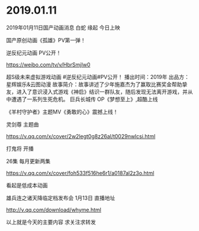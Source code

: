 # 2019.01.11

2019年01月11日国产动画消息
白蛇 缘起  今日上映


国产原创动画《孤雄》PV第一弹！


逆反纪元动画 PV公开！

https://weibo.com/tv/v/HbrSmjIw0

超S级未来虚拟游戏动画
#逆反纪元动画#PV公开！
播出时间：2019年
出品方：星辉娱乐&云图动漫
故事简介：故事讲述了少年施嘉杰为了赢取比赛奖金帮助挚友，进入了意识浸入式游戏《神启》结识一群队友，随后发现无法离开游戏，并从中遭遇了一系列生死危机。
巨兵长城传 OP《梦想至上》,超酷上线


《羊村守护者》主题MV《勇敢的心》震撼上线！


灵剑尊 主题曲

https://v.qq.com/x/cover/2w2legt0g8z26al/t0029nwlcsi.html


打鬼将 开播

26集  每月更新两集

https://v.qq.com/x/cover/foh533f516he6r1/a0187al2z3o.html

看起是低成本动画

雄兵连之诸天降临定档发布会 1月13日 直播地址

http://v.qq.com/download/whyme.html

 


以上就是今天的主要内容
求关注求转发


